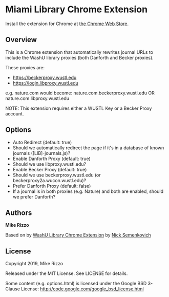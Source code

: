 # Miami Library Chrome Extension

Install the extension for Chrome at [the Chrome Web Store](https://chrome.google.com/webstore/detail/).

## Overview

This is a Chrome extension that automatically rewrites journal URLs to include
the WashU library proxies (both Danforth and Becker proxies).

These proxies are:

 * https://beckerproxy.wustl.edu
 * https://login.libproxy.wustl.edu

e.g. nature.com would become: nature.com.beckerproxy.wustl.edu OR nature.com.libproxy.wustl.edu


NOTE: This extension requires either a WUSTL Key or a Becker Proxy account.

## Options

 * Auto Redirect (default: true)
  * Should we automatically redirect the page if it's in a database of known journals ([LIB]-journals.js)?
 * Enable Danforth Proxy (default: true)
  * Should we use libproxy.wustl.edu?
 * Enable Becker Proxy (default: true)
  * Should we use beckerproxy.wustl.edu (or beckerproxy2a.wucon.wustl.edu)?
 * Prefer Danforth Proxy (default: false)
  * If a journal is in both proxies (e.g. Nature) and both are enabled, should we prefer Danforth?


## Authors
**Mike Rizzo**

Based on by  [WashU Library Chrome Extension](https://github.com/semenko/washu-library-proxy-chrome-extension) by [Nick Semenkovich](https://github.com/semenko/)

## License
Copyright 2019, Mike Rizzo

Released under the MIT License. See LICENSE for details.

Some content (e.g. options.html) is licensed under the Google BSD 3-Clause License:
http://code.google.com/google_bsd_license.html
